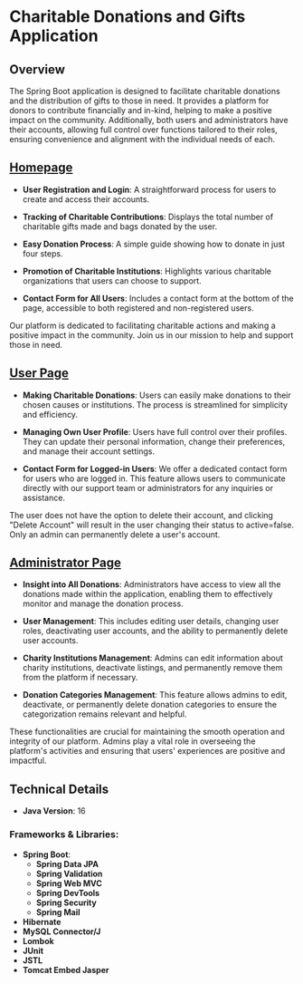 # Charitable Donations and Gifts Application
## Overview

The Spring Boot application is designed to facilitate charitable donations and the distribution of gifts to those in need. It provides a platform for donors to contribute financially and in-kind, helping to make a positive impact on the community. Additionally, both users and administrators have their accounts, allowing full control over functions tailored to their roles, ensuring convenience and alignment with the individual needs of each.


## [Homepage](https://youtu.be/Ss4MP5nDsX8)

- **User Registration and Login**: A straightforward process for users to create and access their accounts.

- **Tracking of Charitable Contributions**: Displays the total number of charitable gifts made and bags donated by the user.

- **Easy Donation Process**: A simple guide showing how to donate in just four steps.

- **Promotion of Charitable Institutions**: Highlights various charitable organizations that users can choose to support.

- **Contact Form for All Users**: Includes a contact form at the bottom of the page, accessible to both registered and non-registered users.

Our platform is dedicated to facilitating charitable actions and making a positive impact in the community. Join us in our mission to help and support those in need. 




## [User Page](https://youtu.be/tGDSS1TqooU)

- **Making Charitable Donations**: Users can easily make donations to their chosen causes or institutions. The process is streamlined for simplicity and efficiency.

- **Managing Own User Profile**: Users have full control over their profiles. They can update their personal information, change their preferences, and manage their account settings.

- **Contact Form for Logged-in Users**: We offer a dedicated contact form for users who are logged in. This feature allows users to communicate directly with our support team or administrators for any inquiries or assistance.

The user does not have the option to delete their account, and clicking "Delete Account" will result in the user changing their status to active=false.
Only an admin can permanently delete a user's account.




## [Administrator Page](https://youtu.be/4BWy6Y2mopE)

- **Insight into All Donations**: Administrators have access to view all the donations made within the application, enabling them to effectively monitor and manage the donation process.

- **User Management**: This includes editing user details, changing user roles, deactivating user accounts, and the ability to permanently delete user accounts.

- **Charity Institutions Management**: Admins can edit information about charity institutions, deactivate listings, and permanently remove them from the platform if necessary.

- **Donation Categories Management**: This feature allows admins to edit, deactivate, or permanently delete donation categories to ensure the categorization remains relevant and helpful.

These functionalities are crucial for maintaining the smooth operation and integrity of our platform. Admins play a vital role in overseeing the platform's activities and ensuring that users' experiences are positive and impactful.




## Technical Details

- **Java Version**: 16

### Frameworks & Libraries:
- **Spring Boot**:
    - **Spring Data JPA**
    - **Spring Validation**
    - **Spring Web MVC**
    - **Spring DevTools**
    - **Spring Security**
    - **Spring Mail**
- **Hibernate**
- **MySQL Connector/J**
- **Lombok**
- **JUnit**
- **JSTL**
- **Tomcat Embed Jasper**

